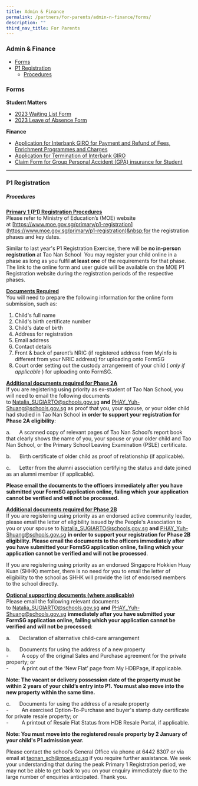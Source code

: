 ```yaml
---
title: Admin & Finance
permalink: /partners/for-parents/admin-n-finance/forms/
description: ""
third_nav_title: For Parents
---
```

### Admin &amp; Finance
* [Forms](#Forms)
* [P1 Registration](#P1Registration)
	* [Procedures](#Procedures)

### <a name="Forms"></a>Forms

**Student Matters**
* [2023 Waiting List Form](https://go.gov.sg/2023-waiting-list)
* [2023 Leave of Absence Form](https://go.gov.sg/2023-leave-of-absence)

**Finance**
* [Application for Interbank GIRO for Payment and Refund of Fees, Enrichment Programmes&nbsp;and Charges](/files/giro_application_form_oct21.pdf)
* [Application for Termination of Interbank GIRO](/files/GIRO_Termination_Form_reviseSep19.pdf)
* [Claim Form for Group Personal Accident (GPA) insurance for Student](https://www.income.com.sg/group-insurance-for-schools-and-moe-personnel/group-personal-accident-for-students)

-----------------------

### <a name="P1Registration"></a>P1 Registration

##### <a name="Procedures"></a>Procedures

<u><strong>Primary 1 (P1) Registration Procedures</strong></u><br>
Please refer to Ministry of Education’s (MOE) website at&nbsp;[https://www.moe.gov.sg/primary/p1-registration](https://www.moe.gov.sg/primary/p1-registration)&nbsp;for the registration phases and key dates.

Similar to last year's P1 Registration Exercise, there will be&nbsp;**no in-person registration**&nbsp;at Tao Nan School&nbsp; You may register your child online in a phase as long as you fulfil&nbsp;**at least one**&nbsp;of the requirements for that phase. The link to the online form and user guide will be available on the MOE P1 Registration website during the registration periods of the respective phases.

<u><strong>Documents Required</strong></u><br>
You will need to prepare the following information for the online form submission, such as:
1. Child's full name
2. Child's birth certificate number
3. Child's date of birth
4. Address for registration
5. Email address
6. Contact details
7. Front &amp; back of parent’s NRIC (if registered address from MyInfo is different from your NRIC address) for uploading onto FormSG
8. Court order setting out the custody arrangement of your child (&nbsp;_only if applicable_&nbsp;) for uploading onto FormSG.

<u><strong>Additional documents required for Phase 2A</strong></u><br>
If you are registering using priority as ex-student of Tao Nan School, you will need to email the following documents to&nbsp;[Natalia\_SUGIARTO@schools.gov.sg](mailto:Natalia_SUGIARTO@schools.gov.sg)&nbsp;**and**&nbsp;[PHAY\_Yuh-Shuang@schools.gov.sg](mailto:PHAY_Yuh-Shuang@schools.gov.sg)&nbsp;as proof that you, your spouse, or your older child had studied in Tao Nan School&nbsp;**in order to support your registration for Phase 2A eligibility**:&nbsp;

a.&nbsp;&nbsp;&nbsp; &nbsp;&nbsp;A scanned copy of relevant pages of Tao Nan School’s report book that clearly shows the name of you, your spouse or your older child and Tao Nan School, or the Primary School Leaving Examination (PSLE) certificate.

b.&nbsp;&nbsp;&nbsp; &nbsp;&nbsp;Birth certificate of older child as proof of relationship (if applicable).

c.&nbsp;&nbsp;&nbsp; &nbsp;&nbsp;Letter from the alumni association certifying the status and date joined as an alumni member (if applicable).  

**Please email the documents to the officers immediately after you have submitted your FormSG application online, failing which your application cannot be verified and will not be processed.**

<u><strong>Additional documents required for Phase 2B</strong></u><br>
If you are registering using priority as an endorsed active community leader, please email the letter of eligibility issued by the People's Association to you or your spouse to&nbsp;[Natalia\_SUGIARTO@schools.gov.sg](mailto:Natalia_SUGIARTO@schools.gov.sg)&nbsp;**and**&nbsp;[PHAY\_Yuh-Shuang@schools.gov.sg](mailto:PHAY_Yuh-Shuang@schools.gov.sg)&nbsp;**in order to support your registration for Phase 2B eligibility. Please email the documents to the officers immediately after you have submitted your FormSG application online, failing which your application cannot be verified and will not be processed**.

If you are registering using priority as an endorsed Singapore Hokkien Huay Kuan (SHHK) member, there is no need for you to email the letter of eligibility to the school as SHHK will provide the list of endorsed members to the school directly.

<u><strong>Optional supporting documents (where applicable)</strong></u><br>
Please email the following relevant documents to&nbsp;[Natalia\_SUGIARTO@schools.gov.sg](mailto:Natalia_SUGIARTO@schools.gov.sg)&nbsp;**and**&nbsp;[PHAY\_Yuh-Shuang@schools.gov.sg](mailto:PHAY_Yuh-Shuang@schools.gov.sg)&nbsp;**immediately after you have submitted your FormSG application online, failing which your application cannot be verified and will not be processed**:

a.&nbsp;&nbsp;&nbsp; &nbsp;&nbsp;Declaration of alternative child-care arrangement

b.&nbsp;&nbsp;&nbsp; &nbsp;&nbsp;Documents for using the address of a new property <br>
\-&nbsp;&nbsp;&nbsp; &nbsp;&nbsp;&nbsp;&nbsp;&nbsp;A copy of the original Sales and Purchase agreement for the private property; or <br>
\-&nbsp;&nbsp;&nbsp; &nbsp;&nbsp;&nbsp;&nbsp;&nbsp;A print out of the ‘New Flat’ page from My HDBPage, if applicable.  

**Note: The vacant or delivery possession date of the property must be within 2 years of your child’s entry into P1. You must also move into the new property within the same time.**

c.&nbsp;&nbsp;&nbsp; &nbsp;&nbsp;Documents for using the address of a resale property <br>
\-&nbsp;&nbsp;&nbsp; &nbsp;&nbsp;&nbsp;&nbsp;&nbsp;An exercised Option-To-Purchase and buyer's stamp duty certificate for private resale property; or <br>
\-&nbsp;&nbsp;&nbsp; &nbsp;&nbsp;&nbsp;&nbsp;&nbsp;A printout of Resale Flat Status from HDB Resale Portal, if applicable.

**Note:&nbsp;You must move into the registered resale property by 2 January of your child's P1 admission year.**

Please contact the school’s General Office via phone at 6442 8307 or via email at&nbsp;[taonan\_sch@moe.edu.sg](mailto:taonan_sch@moe.edu.sg)&nbsp;if you require further assistance. We seek your understanding that during the peak Primary 1 Registration period, we may not be able to get back to you on your enquiry immediately due to the large number of enquiries anticipated. Thank you.